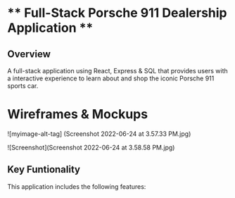 # ** Full-Stack Porsche 911 Dealership Application **

## Overview

A full-stack application using React, Express & SQL that provides users with a interactive experience to learn about and shop the iconic Porsche 911 sports car.

# Wireframes & Mockups

![myimage-alt-tag] (Screenshot 2022-06-24 at 3.57.33 PM.jpg)

![Screenshot](Screenshot 2022-06-24 at 3.58.58 PM.jpg)


## Key Funtionality

This application includes the following features:



